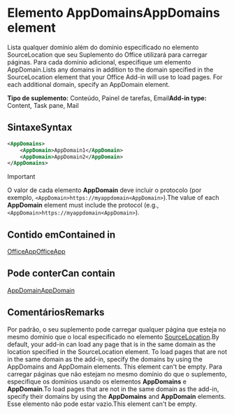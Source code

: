 # <a name="appdomains-element"></a><span data-ttu-id="d224f-101">Elemento AppDomains</span><span class="sxs-lookup"><span data-stu-id="d224f-101">AppDomains element</span></span>

<span data-ttu-id="d224f-p101">Lista qualquer domínio além do domínio especificado no elemento SourceLocation que seu Suplemento do Office utilizará para carregar páginas. Para cada domínio adicional, especifique um elemento AppDomain.</span><span class="sxs-lookup"><span data-stu-id="d224f-p101">Lists any domains in addition to the domain specified in the SourceLocation element that your Office Add-in will use to load pages. For each additional domain, specify an AppDomain element.</span></span>

 <span data-ttu-id="d224f-104">**Tipo de suplemento:** Conteúdo, Painel de tarefas, Email</span><span class="sxs-lookup"><span data-stu-id="d224f-104">**Add-in type:** Content, Task pane, Mail</span></span>

## <a name="syntax"></a><span data-ttu-id="d224f-105">Sintaxe</span><span class="sxs-lookup"><span data-stu-id="d224f-105">Syntax</span></span>

```XML
<AppDomains>
    <AppDomain>AppDomain1</AppDomain>
    <AppDomain>AppDomain2</AppDomain>
</AppDomains>
```

> [!IMPORTANT]
> <span data-ttu-id="d224f-106">O valor de cada elemento **AppDomain** deve incluir o protocolo (por exemplo, `<AppDomain>https://myappdomain<AppDomain>`).</span><span class="sxs-lookup"><span data-stu-id="d224f-106">The value of each **AppDomain** element must include the protocol (e.g., `<AppDomain>https://myappdomain<AppDomain>`).</span></span>

## <a name="contained-in"></a><span data-ttu-id="d224f-107">Contido em</span><span class="sxs-lookup"><span data-stu-id="d224f-107">Contained in</span></span>

[<span data-ttu-id="d224f-108">OfficeApp</span><span class="sxs-lookup"><span data-stu-id="d224f-108">OfficeApp</span></span>](officeapp.md)

## <a name="can-contain"></a><span data-ttu-id="d224f-109">Pode conter</span><span class="sxs-lookup"><span data-stu-id="d224f-109">Can contain</span></span>

[<span data-ttu-id="d224f-110">AppDomain</span><span class="sxs-lookup"><span data-stu-id="d224f-110">AppDomain</span></span>](appdomain.md)

## <a name="remarks"></a><span data-ttu-id="d224f-111">Comentários</span><span class="sxs-lookup"><span data-stu-id="d224f-111">Remarks</span></span>

<span data-ttu-id="d224f-112">Por padrão, o seu suplemento pode carregar qualquer página que esteja no mesmo domínio que o local especificado no elemento [SourceLocation](sourcelocation.md).</span><span class="sxs-lookup"><span data-stu-id="d224f-112">By default, your add-in can load any page that is in the same domain as the location specified in the SourceLocation element. To load pages that are not in the same domain as the add-in, specify the domains by using the AppDomains and AppDomain elements. This element can't be empty.</span></span> <span data-ttu-id="d224f-113">Para carregar páginas que não estejam no mesmo domínio do que o suplemento, especifique os domínios usando os elementos **AppDomains** e **AppDomain**.</span><span class="sxs-lookup"><span data-stu-id="d224f-113">To load pages that are not in the same domain as the add-in, specify their domains by using the **AppDomains** and **AppDomain** elements.</span></span> <span data-ttu-id="d224f-114">Esse elemento não pode estar vazio.</span><span class="sxs-lookup"><span data-stu-id="d224f-114">This element can't be empty.</span></span>
